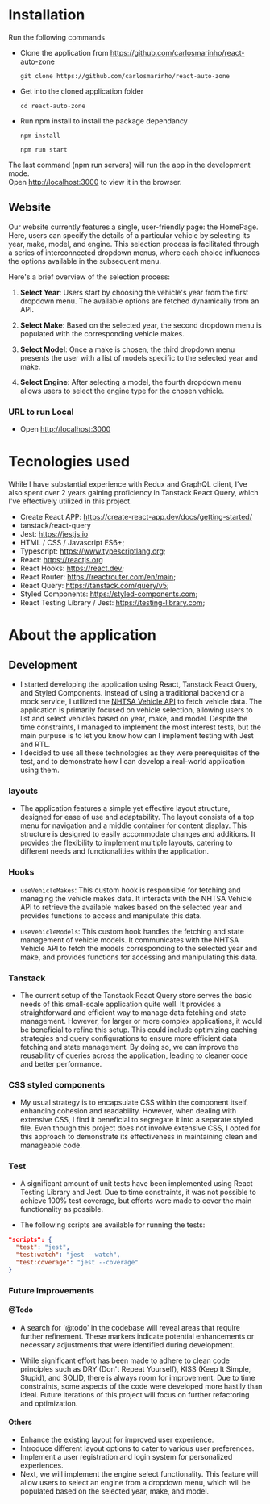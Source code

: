 # Installation

Run the following commands

- Clone the application from https://github.com/carlosmarinho/react-auto-zone

  ```
  git clone https://github.com/carlosmarinho/react-auto-zone
  ```

- Get into the cloned application folder

  ```
  cd react-auto-zone
  ```

- Run npm install to install the package dependancy

  ```
  npm install
  ```

  ```
  npm run start
  ```

The last command (npm run servers) will run the app in the development mode.\
Open [http://localhost:3000](http://localhost:3000) to view it in the browser.

## Website

Our website currently features a single, user-friendly page: the HomePage. Here, users can specify the details of a particular vehicle by selecting its year, make, model, and engine. This selection process is facilitated through a series of interconnected dropdown menus, where each choice influences the options available in the subsequent menu.

Here's a brief overview of the selection process:

1. **Select Year**: Users start by choosing the vehicle's year from the first dropdown menu. The available options are fetched dynamically from an API.

2. **Select Make**: Based on the selected year, the second dropdown menu is populated with the corresponding vehicle makes.

3. **Select Model**: Once a make is chosen, the third dropdown menu presents the user with a list of models specific to the selected year and make.

4. **Select Engine**: After selecting a model, the fourth dropdown menu allows users to select the engine type for the chosen vehicle.

### URL to run Local

- Open [http://localhost:3000](http://localhost:3000)

# Tecnologies used

While I have substantial experience with Redux and GraphQL client, I've also spent over 2 years gaining proficiency in Tanstack React Query, which I've effectively utilized in this project.

- Create React APP: https://create-react-app.dev/docs/getting-started/
- tanstack/react-query
- Jest: https://jestjs.io
- HTML / CSS / Javascript ES6+;
- Typescript: https://www.typescriptlang.org;
- React: https://reactjs.org
- React Hooks: https://react.dev;
- React Router: https://reactrouter.com/en/main;
- React Query: https://tanstack.com/query/v5;
- Styled Components: https://styled-components.com;
- React Testing Library / Jest: https://testing-library.com;

# About the application

## Development

- I started developing the application using React, Tanstack React Query, and Styled Components. Instead of using a traditional backend or a mock service, I utilized the [NHTSA Vehicle API](https://vpic.nhtsa.dot.gov/api/) to fetch vehicle data. The application is primarily focused on vehicle selection, allowing users to list and select vehicles based on year, make, and model. Despite the time constraints, I managed to implement the most interest tests, but the main purpuse is to let you know how can I implement testing with Jest and RTL.
- I decided to use all these technologies as they were prerequisites of the test, and to demonstrate how I can develop a real-world application using them.

### layouts

- The application features a simple yet effective layout structure, designed for ease of use and adaptability. The layout consists of a top menu for navigation and a middle container for content display. This structure is designed to easily accommodate changes and additions. It provides the flexibility to implement multiple layouts, catering to different needs and functionalities within the application.

### Hooks

- `useVehicleMakes`: This custom hook is responsible for fetching and managing the vehicle makes data. It interacts with the NHTSA Vehicle API to retrieve the available makes based on the selected year and provides functions to access and manipulate this data.

- `useVehicleModels`: This custom hook handles the fetching and state management of vehicle models. It communicates with the NHTSA Vehicle API to fetch the models corresponding to the selected year and make, and provides functions for accessing and manipulating this data.

### Tanstack

- The current setup of the Tanstack React Query store serves the basic needs of this small-scale application quite well. It provides a straightforward and efficient way to manage data fetching and state management. However, for larger or more complex applications, it would be beneficial to refine this setup. This could include optimizing caching strategies and query configurations to ensure more efficient data fetching and state management. By doing so, we can improve the reusability of queries across the application, leading to cleaner code and better performance.

### CSS styled components

- My usual strategy is to encapsulate CSS within the component itself, enhancing cohesion and readability. However, when dealing with extensive CSS, I find it beneficial to segregate it into a separate styled file. Even though this project does not involve extensive CSS, I opted for this approach to demonstrate its effectiveness in maintaining clean and manageable code.

### Test

- A significant amount of unit tests have been implemented using React Testing Library and Jest. Due to time constraints, it was not possible to achieve 100% test coverage, but efforts were made to cover the main functionality as possible.

- The following scripts are available for running the tests:

```json
"scripts": {
  "test": "jest",
  "test:watch": "jest --watch",
  "test:coverage": "jest --coverage"
}
```

### Future Improvements

#### @Todo

- A search for '@todo' in the codebase will reveal areas that require further refinement. These markers indicate potential enhancements or necessary adjustments that were identified during development.

- While significant effort has been made to adhere to clean code principles such as DRY (Don't Repeat Yourself), KISS (Keep It Simple, Stupid), and SOLID, there is always room for improvement. Due to time constraints, some aspects of the code were developed more hastily than ideal. Future iterations of this project will focus on further refactoring and optimization.

#### Others

- Enhance the existing layout for improved user experience.
- Introduce different layout options to cater to various user preferences.
- Implement a user registration and login system for personalized experiences.
- Next, we will implement the engine select functionality. This feature will allow users to select an engine from a dropdown menu, which will be populated based on the selected year, make, and model.
